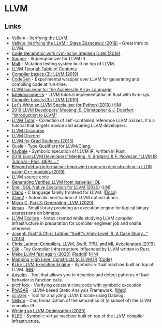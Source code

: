 # LLVM

## Links

* [Vellvm](https://www.cis.upenn.edu/~stevez/vellvm/) - Verifying the LLVM.
* [Vellvm: Verifying the LLVM - Steve Zdancewic \(2018\)](https://www.youtube.com/watch?v=q6gSC3OxB_8) - Great intro to LLVM.
* [Code Generation with llvm-hs by Stephen Diehl \(2018\)](https://www.youtube.com/watch?v=wn-xW3g8jXY)
* [Souper](https://github.com/google/souper) - Superoptimizer for LLVM IR.
* [Mull](https://github.com/mull-project/mull) - Mutation testing system built on top of LLVM.
* [LLVM Tutorial: Table of Contents](https://llvm.org/docs/tutorial/)
* [Compiler basics \(3\): LLVM \(2019\)](http://notes.eatonphil.com/compiler-basics-llvm.html)
* [CodeGen](https://github.com/pdziepak/codegen) - Experimental wrapper over LLVM for generating and compiling code at run-time.
* [LLVM backend for the Accelerate Array Language](https://github.com/AccelerateHS/accelerate-llvm)
* [kaleidoscope-rs](https://github.com/beam2d/kaleidoscope-rs) - LLVM tutorial implementation in Rust with llvm-sys.
* [Compiler basics \(3\): LLVM \(2019\)](http://notes.eatonphil.com/compiler-basics-llvm.html)
* [Let's Write an LLVM Specializer for Python \(2019\)](http://dev.stephendiehl.com/numpile/) \([HN](https://news.ycombinator.com/item?id=21268287)\)
* [2019 LLVM Developers’ Meeting: E. Christopher & J. Doerfert “Introduction to LLVM”](https://www.youtube.com/watch?v=J5xExRGaIIY)
* [LLVM Tutor](https://github.com/banach-space/llvm-tutor) - Collection of self-contained reference LLVM passes. It's a tutorial that targets novice and aspiring LLVM developers.
* [LLVM Discourse](https://llvm.discourse.group/)
* [LLVM Discord](https://discordapp.com/invite/xS7Z362)
* [LLVM for Grad Students \(2015\)](https://www.cs.cornell.edu/~asampson/blog/llvm.html)
* [Quala](https://github.com/sampsyo/quala) - Type Qualifiers for LLVM/Clang.
* [haybale](https://github.com/PLSysSec/haybale) - Symbolic execution of LLVM IR, written in Rust.
* [2019 EuroLLVM Developers’ Meeting: V. Bridgers & F. Piovezan “LLVM IR Tutorial - Phis, GEPs ...”](https://www.youtube.com/watch?v=m8G_S5LwlTo)
* [Beyond debug information: Improving program reconstruction in LLDB using C++ modules \(2019\)](https://odr.chalmers.se/handle/20.500.12380/300037)
* [LLVM source code](https://github.com/llvm-mirror/llvm)
* [Generating Verified LLVM from Isabelle/HOL](https://drops.dagstuhl.de/opus/volltexte/2019/11077/pdf/LIPIcs-ITP-2019-22.pdf)
* [Snel: SQL Native Execution for LLVM \(2020\)](https://arxiv.org/abs/2002.09449) \([HN](https://news.ycombinator.com/item?id=22404004)\)
* [Clang](http://clang.llvm.org/) - C language family frontend for LLVM. \([Docs](http://clang.llvm.org/docs/index.html)\)
* [Alive2](https://github.com/AliveToolkit/alive2) - Automatic verification of LLVM optimizations.
* [Micro C, Part 3: Generating LLVM \(2020\)](https://blog.josephmorag.com/posts/mcc3/)
* [jitmap](https://github.com/fsaintjacques/jitmap) - Small library providing an execution engine for logical binary expressions on bitmaps.
* [LLVM Explore](https://github.com/mkitzan/llvm-explore) - Notes created while studying LLVM compiler infrastructure in preparation for compiler engineer job and onsite interview.
* [Joseph Groff & Chris Lattner “Swift's High-Level IR: A Case Study..." \(2015\)](https://www.youtube.com/watch?v=Ntj8ab-5cvE)
* [Chris Lattner: Compilers, LLVM, Swift, TPU, and ML Accelerators \(2019\)](https://www.youtube.com/watch?v=yCd3CzGSte8)
* [Cilk](https://github.com/maekawatoshiki/cilk) - Toy Compiler Infrastructure influenced by LLVM written in Rust.
* [Make LLVM fast again \(2020\)](https://nikic.github.io/2020/05/10/Make-LLVM-fast-again.html) \([Reddit](https://www.reddit.com/r/cpp/comments/gh3huh/make_llvm_fast_again/)\) \([HN](https://news.ycombinator.com/item?id=23137345)\)
* [Mapping High Level Constructs to LLVM IR](https://mapping-high-level-constructs-to-llvm-ir.readthedocs.io/en/latest/README.html) \([Code](https://github.com/f0rki/mapping-high-level-constructs-to-llvm-ir)\)
* [KLEE LLVM Execution Engine](https://klee.github.io/) - Symbolic virtual machine built on top of LLVM. \([HN](https://news.ycombinator.com/item?id=23283706)\)
* [Anselm](https://github.com/trailofbits/anselm) - Tool that allows you to describe and detect patterns of bad behavior in function calls.
* [pitchfork](https://github.com/PLSysSec/haybale-pitchfork) - Verifying constant-time code with symbolic execution.
* [PhASAR](https://github.com/secure-software-engineering/phasar) - LLVM-based Static Analysis Framework. \([Web](https://phasar.org/)\)
* [cclyzer](https://github.com/plast-lab/cclyzer) - Tool for analyzing LLVM bitcode using Datalog.
* [Vellvm](https://github.com/vellvm/vellvm) - Coq formalization of the semantics of \(a subset of\) the LLVM compiler IR.
* [Writing an LLVM Optimization \(2020\)](https://www.youtube.com/watch?v=MagR2KY8MQI)
* [KLEE](https://github.com/klee/klee) - Symbolic virtual machine built on top of the LLVM compiler infrastructure.

